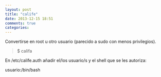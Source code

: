 ```yaml
---
layout: post
title: "calife"
date: 2013-12-15 18:51
comments: true
categories: 
---
```

Convertirse en root u otro usuario (parecido a sudo con menos privilegios).

>$ califa

En /etc/calife.auth añadir el/los usuario/s y el shell que se les autoriza:

usuario:/bin/bash

